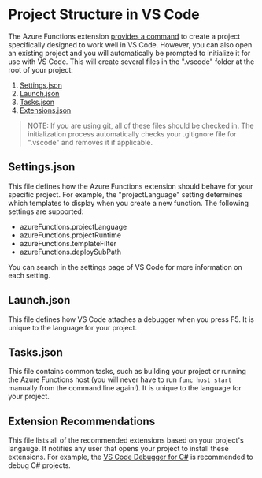 # Project Structure in VS Code

The Azure Functions extension [provides a command](https://github.com/Microsoft/vscode-azurefunctions#create-new-project) to create a project specifically designed to work well in VS Code. However, you can also open an existing project and you will automatically be prompted to initialize it for use with VS Code. This will create several files in the ".vscode" folder at the root of your project:
1. [Settings.json](#settingsjson)
1. [Launch.json](#launchjson)
1. [Tasks.json](#tasksjson)
1. [Extensions.json](#extensionsjson)

> NOTE: If you are using git, all of these files should be checked in. The initialization process automatically checks your .gitignore file for ".vscode" and removes it if applicable.

## Settings.json

This file defines how the Azure Functions extension should behave for your specific project. For example, the "projectLanguage" setting determines which templates to display when you create a new function. The following settings are supported:
* azureFunctions.projectLanguage
* azureFunctions.projectRuntime
* azureFunctions.templateFilter
* azureFunctions.deploySubPath

You can search in the settings page of VS Code for more information on each setting.

## Launch.json

This file defines how VS Code attaches a debugger when you press F5. It is unique to the language for your project.

## Tasks.json

This file contains common tasks, such as building your project or running the Azure Functions host (you will never have to run `func host start` manually from the command line again!). It is unique to the language for your project.

## Extension Recommendations

This file lists all of the recommended extensions based on your project's langauge. It notifies any user that opens your project to install these extensions. For example, the [VS Code Debugger for C#](https://marketplace.visualstudio.com/items?itemName=ms-vscode.csharp) is recommended to debug C# projects.
